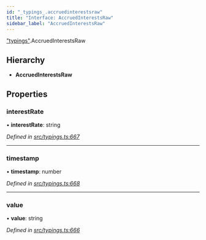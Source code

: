 ```yaml
---
id: "_typings_.accruedinterestsraw"
title: "Interface: AccruedInterestsRaw"
sidebar_label: "AccruedInterestsRaw"
---
```


["typings"](../modules/_typings_.md).AccruedInterestsRaw

## Hierarchy

* **AccruedInterestsRaw**

## Properties

### interestRate

•  **interestRate**: string

*Defined in [src/typings.ts:667](https://github.com/trustlines-protocol/clientlib/blob/a897659/src/typings.ts#L667)*

___

### timestamp

•  **timestamp**: number

*Defined in [src/typings.ts:668](https://github.com/trustlines-protocol/clientlib/blob/a897659/src/typings.ts#L668)*

___

### value

•  **value**: string

*Defined in [src/typings.ts:666](https://github.com/trustlines-protocol/clientlib/blob/a897659/src/typings.ts#L666)*
